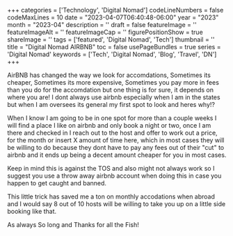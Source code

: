 ﻿+++
categories = ['Technology', 'Digital Nomad']
codeLineNumbers = false
codeMaxLines = 10
date = "2023-04-07T06:40:48-06:00"
year = "2023"
month = "2023-04"
description = ''
draft = false
featureImage = ''
featureImageAlt = ''
featureImageCap = ''
figurePositionShow = true
shareImage = ''
tags = ['featured', 'Digital Nomad', 'Tech']
thumbnail = ''
title = "Digital Nomad AIRBNB"
toc = false
usePageBundles = true
series = 'Digital Nomad'
keywords = ['Tech', 'Digital Nomad', 'Blog', 'Travel', 'DN']
+++

AirBNB has changed the way we look for accomdations, Sometimes its cheaper, Sometimes its more expensive, Sometimes you pay more in fees than you do for the accomdation but one thing is for sure, it depends on where you are! I dont always use airbnb especially when I am in the states but when I am oversees its general my first spot to look and heres why!?

When I know I am going to be in one spot for more than a couple weeks I will find a place I like on airbnb and only book a night or two, once I am there and checked in I reach out to the host and offer to work out a price, for the month or insert X amount of time here, which in most cases they will be willing to do because they dont have to pay any fees out of their "cut" to airbnb and it ends up being a decent amount cheaper for you in most cases. 

Keep in mind this is against the TOS and also might not always work so I suggest you use a throw away airbnb account when doing this in case you happen to get caught and banned. 

This little trick has saved me a ton on monthly accodations when abroad and I would say 8 out of 10 hosts will be willing to take you up on a little side booking like that. 

As always So long and Thanks for all the Fish!
